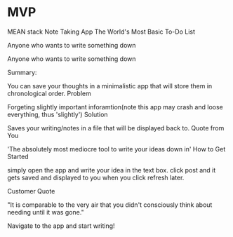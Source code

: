 # MVP
MEAN stack Note Taking App
The World's Most Basic To-Do List

Anyone who wants to write something down

Anyone who wants to write something down

Summary:

You can save your thoughts in a minimalistic app that will store them in chronological order.
Problem

Forgeting slightly important inforamtion(note this app may crash and loose everything, thus 'slightly')
Solution

Saves your writing/notes in a file that will be displayed back to.
Quote from You

'The absolutely most mediocre tool to write your ideas down in'
How to Get Started

simply open the app and write your idea in the text box. click post and it gets saved and displayed to you when you click refresh later.

Customer Quote

"It is comparable to the very air that you didn't consciously think about needing until it was gone."



Navigate to the app and start writing!
